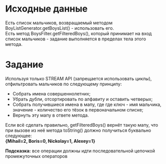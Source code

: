 # Исходные данные
Есть список мальчиков, возвращаемый методом BoyListGenerator.getBoysList() - использовать его.<br/>
Есть метод BoysFilter.getFilteredBoys(), который принимает на вход список мальчиков - задание выполняется в пределах тела этого метода.<br/>

# Задание
Используя только STREAM API (запрещается использовать циклы), отфильтровать мальчиков по следующему принципу:
- Собрать имена совершеннолетних;<br/>
- Убрать дубли, отсортировать по алфавиту и оставить четверых;<br/>
- Собрать получившиеся имена в мапу, где где ключ - имя мальчика, значение - количество его тёзок в первоначальном списке;<br/>
- Вернуть эту мапу в ответе метода.<br/>

Если всё сделать правильно, getFilteredBoys() вернёт такую мапу, что при вызове из неё метода toString() должно получиться буквально следующее:<br/>
**{Mihail=2, Boris=0, Nickolay=1, Alexey=1}**

**Подсказка:** все операции должны идти последовательной цепочкой промежуточных операторов